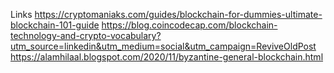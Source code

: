Links
https://cryptomaniaks.com/guides/blockchain-for-dummies-ultimate-blockchain-101-guide
https://blog.coincodecap.com/blockchain-technology-and-crypto-vocabulary?utm_source=linkedin&utm_medium=social&utm_campaign=ReviveOldPost
https://alamhilaal.blogspot.com/2020/11/byzantine-general-blockchain.html
